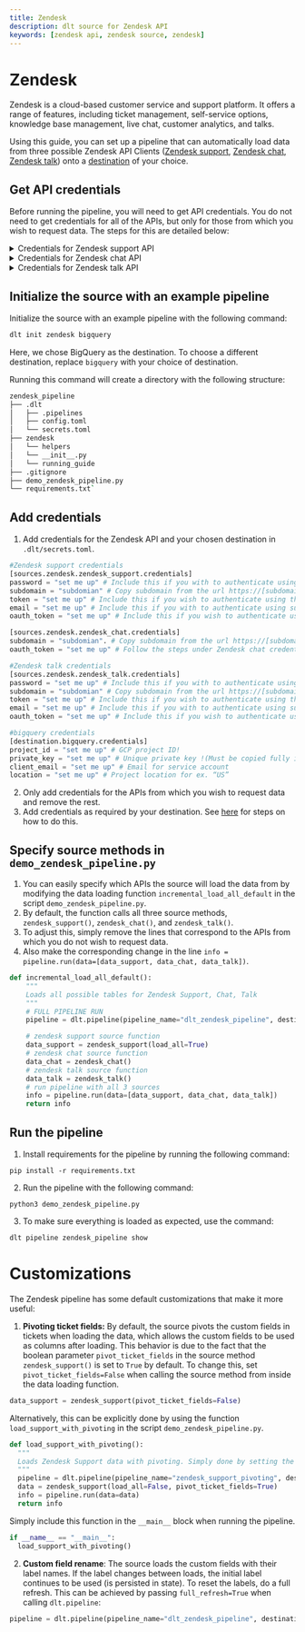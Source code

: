 ```yaml
---
title: Zendesk
description: dlt source for Zendesk API
keywords: [zendesk api, zendesk source, zendesk]
---
```

# Zendesk

Zendesk is a cloud-based customer service and support platform. It offers a range of features, including ticket management, self-service options, knowledge base management, live chat, customer analytics, and talks.

Using this guide, you can set up a pipeline that can automatically load data from three possible Zendesk API Clients ([Zendesk support](https://developer.zendesk.com/api-reference/ticketing/introduction/), [Zendesk chat](https://developer.zendesk.com/api-reference/live-chat/introduction/), [Zendesk talk](https://developer.zendesk.com/api-reference/voice/talk-api/introduction/)) onto a [destination](https://dlthub.com/docs/destinations) of your choice.

## Get API credentials

Before running the pipeline, you will need to get API credentials. You do not need to get credentials for all of the APIs, but only for those from which you wish to request data. The steps for this are detailed below:

<details>
<summary>Credentials for Zendesk support API</summary>

Zendesk support can be authenticated using any one of the following:

1. [subdomain](#subdomain) + email address + password
2. [subdomain](#subdomain) + email address + [API token](#zendesk-support-api-token)
3. [subdomain](#subdomain) + [OAuth token](#zendesk-support-oauth-token)

The simplest way to authenticate is via subdomain + email address + password, since these details are already available and you don't have to generate any tokens. Alternatively, you can also use API tokens or OAuth tokens.

### Subdomain
1. To get the subdomain, simply login to your Zendesk account and grab it from the url.
2. For example, if the url is https://www.dlthub.zendesk.com, then the subdomain will be `dlthub`.


### Zendesk support API token

1.  Go to Zendesk products in the top right corner and select Admin Center.

  <img src="docs_images/Zendesk_admin_centre.png" alt="Admin Centre" width="400"/>


2. Select Apps and Integrations.

3. In the left pane, under APIs, choose Zendesk API from the menu on the left, and enable the “**Password access**” and “**Token access**” as shown below.


<img src="docs_images/Zendesk_token_access.png" alt="Admin Centre" width = "70%" />

4. Click on “**Add API token**”, enter a description, and note the `API token`.

    ***********This token will be displayed only once and should be noted***********
### Zendesk support OAuth token
To get an `OAuth token` follow these steps:
1.  Go to Zendesk products in the top right corner and select Admin Center.

  <img src="docs_images/Zendesk_admin_centre.png" alt="Admin Centre" width="400"/>

2. Select Apps and Integrations.
3. In the left pane, under APIs, choose Zendesk API from the menu on the left and go to “OAuth Clients” tab.
4. Click on “Add OAuth Client” and add the details like “Client Name”, “Description”, “Company” , “Redirect URL (if any)”.
5. Click on save, and a secret token will be displayed, copy it.
6. Now you need to make a curl request using the following command

```bash
    curl https://{subdomain}.zendesk.com/oauth/tokens \
      -H "Content-Type: application/json" \
      -d '{"grant_type": "password", "client_id": "{client_name}",
        "client_secret": "{your_client_secret}", "scope": "read",
        "username": "{zendesk_username}", "password": "{zendesk_password}"}' \
      -X POST
```

  Alternatively, you can use the following Python script:

  ```python
    import requests
    import json

    subdomain = "set_me_up"
    client_name = "set_me_up" # generated in the steps above
    client_secret = "set_me_up" # generated in the steps above
    zendesk_username = "set_me_up" # zendesk email address
    zendesk_password = "set_me_up" # zendesk password

    url = f'https://{subdomain}.zendesk.com/oauth/tokens'
    headers = {'Content-Type': 'application/json'}
    data = {
        'grant_type': 'password',
        'client_id': client_name,
        'client_secret': client_secret,
        'scope': 'read',
        'username': zendesk_username,
        'password': zendesk_password
    }
    response = requests.post(url, headers=headers, data=json.dumps(data))

    print(response.json()['access_token'])
  ```

7. Include the following in the code above:

| Credentials | Description |
| --- | --- |
| subdomain | Your Zendesk subdomain |
| client_name  | Unique identifier given to the OAuth client created above |
| client_secret | secret token generated for the OAuth client |
| zendesk_username  | Your Zendesk email address |
| zendesk password | Your Zendesk password |

8. After running the above curl command in terminal (or the Python script), you will get an access token in the response.

9. This is the OAuth token. Save it, as this will need to be added to the source.

</details>
<details>
<summary>Credentials for Zendesk chat API</summary>

To authenticate Zendesk chat, you will need the following credentials:

[subdomain](#subdomain-1) + [OAuth token](#zendesk-chat-oauth-token)

(Please note that the OAuth token for Zendesk chat and Zendesk support are different, and you need to follow different procedures to generate each.)


### Subdomain
1. To get the subdomain, simply login to your Zendesk account and grab it from the url.
2. For example, if the url is https://www.dlthub.zendesk.com, then the subdomain will be `dlthub`.

### Zendesk chat OAuth token

1. Login to Zendesk chat. Or go to “Chat” using Zendesk products in the top right corner.

  <img src="docs_images/Zendesk_admin_centre.png" alt="Admin Centre" width="400"/>

2. In Zendesk chat, go to **Settings**(on the left) **> Account > API > Add API client.**
3. Enter the details like client name, company, and redirect URLs (if you don’t have redirect URLs; use: [http://localhost:8080](http://localhost:8080/)).
4. Note down the displayed `client ID` and `secret`.
5. The simplest way to get Zendesk chat `OAuth token` is to use the URL given below.
```bash
https://www.zopim.com/oauth2/authorizations/new?response_type=token&redirect_uri=http%3A%2F%2Flocalhost%3A8080&client_id={client_id}&scope=read&subdomain={subdomain_name}
```
For more information or an alternative method, see the [documentation](https://developer.zendesk.com/documentation/live-chat/getting-started/auth/#authorization-code-grant-flow).
6. In the URL, replace `client_id` and `subdomain_name` with your client ID and subdomain. (***also remove the curly brackets***)
7. Paste it in a browser and hit enter.
8. Click on Allow.
9. After the redirect, the secret token will be displayed in the address bar of the browser as below:
```bash
http://localhost:8080/#**access_token=cSWY9agzy9hsgsEdX5F2PCsBlvSu3tDk3lh4xmISIHFhR4lKtpVqqDRVvkiZPqbI**&token_type=Bearer&scope=read

#access token is "**cSWY9agzy9hsgsEdX5F2PCsBlvSu3tDk3lh4xmISIHFhR4lKtpVqqDRVvkiZPqbI"**
```
10. Save the access token. This will need to be added to the source later.


</details>
<details><summary>Credentials for Zendesk talk API</summary>

1. The method for getting the credentials for Zendesk talk is the same as that for [Zendesk support](#grab-zendesk-support-credentials).
2. You can reuse the same credentials from Zendesk support or generate new ones.

</details>

## Initialize the source with an example pipeline

Initialize the source with an example pipeline with the following command:

```bash
dlt init zendesk bigquery
```

Here, we chose BigQuery as the destination. To choose a different destination, replace `bigquery` with your choice of destination.

Running this command will create a directory with the following structure:

```bash
zendesk_pipeline
├── .dlt
│   ├── .pipelines
│   ├── config.toml
│   └── secrets.toml
├── zendesk
│   └── helpers
│   └── __init__.py
│   └── running_guide
├── .gitignore
├── demo_zendesk_pipeline.py
└── requirements.txt`
```


## Add credentials

1. Add credentials for the Zendesk API and your chosen destination in `.dlt/secrets.toml`.

```python
#Zendesk support credentials
[sources.zendesk.zendesk_support.credentials]
password = "set me up" # Include this if you with to authenticate using subdomain + email address + password
subdomain = "subdomian" # Copy subdomain from the url https://[subdomain].zendesk.com
token = "set me up" # Include this if you wish to authenticate using the API token
email = "set me up" # Include this if you with to authenticate using subdomain + email address + password
oauth_token = "set me up" # Include this if you wish to authenticate using OAuth token

[sources.zendesk.zendesk_chat.credentials]
subdomain = "subdomian". # Copy subdomain from the url https://[subdomain].zendesk.com
oauth_token = "set me up" # Follow the steps under Zendesk chat credentials to get this token

#Zendesk talk credentials
[sources.zendesk.zendesk_talk.credentials]
password = "set me up" # Include this if you with to authenticate using subdomain + email address + password
subdomain = "subdomian" # Copy subdomain from the url https://[subdomain].zendesk.com
token = "set me up" # Include this if you wish to authenticate using the API token
email = "set me up" # Include this if you with to authenticate using subdomain + email address + password
oauth_token = "set me up" # Include this if you wish to authenticate using OAuth token

#bigquery credentials
[destination.bigquery.credentials]
project_id = "set me up" # GCP project ID!
private_key = "set me up" # Unique private key !(Must be copied fully including BEGIN and END PRIVATE KEY)
client_email = "set me up" # Email for service account
location = "set me up" # Project location for ex. “US”
```

2. Only add credentials for the APIs from which you wish to request data and remove the rest.
3. Add credentials as required by your destination. See [here](https://dlthub.com/docs/destinations) for steps on how to do this.

## Specify source methods in `demo_zendesk_pipeline.py`

1. You can easily specify which APIs the source will load the data from by modifying the data loading function `incremental_load_all_default` in the script `demo_zendesk_pipeline.py`.
2. By default, the function calls all three source methods, `zendesk_support()`, `zendesk_chat()`, and `zendesk_talk()`.
3. To adjust this, simply remove the lines that correspond to the APIs from which you do not wish to request data.
4. Also make the corresponding change in the line `info = pipeline.run(data=[data_support, data_chat, data_talk])`.

```python
def incremental_load_all_default():
    """
    Loads all possible tables for Zendesk Support, Chat, Talk
    """
    # FULL PIPELINE RUN
    pipeline = dlt.pipeline(pipeline_name="dlt_zendesk_pipeline", destination="bigquery", full_refresh=True, dataset_name="sample_zendesk_data3")

    # zendesk support source function
    data_support = zendesk_support(load_all=True)
    # zendesk chat source function
    data_chat = zendesk_chat()
    # zendesk talk source function
    data_talk = zendesk_talk()
    # run pipeline with all 3 sources
    info = pipeline.run(data=[data_support, data_chat, data_talk])
    return info
```

## Run the pipeline

1. Install requirements for the pipeline by running the following command:

`pip install -r requirements.txt`

2. Run the pipeline with the following command:

`python3 demo_zendesk_pipeline.py`

3. To make sure everything is loaded as expected, use the command:

`dlt pipeline zendesk_pipeline show`


# Customizations

The Zendesk pipeline has some default customizations that make it more useful:

1. **Pivoting ticket fields:** By default, the source pivots the custom fields in tickets when loading the data, which allows the custom fields to be used as columns after loading. This behavior is due to the fact that the boolean parameter `pivot_ticket_fields` in the source method `zendesk_support()` is set to `True` by default. To change this, set `pivot_ticket_fields=False` when calling the source method from inside the data loading function.
```python
data_support = zendesk_support(pivot_ticket_fields=False)
```

  Alternatively, this can be explicitly done by using the function `load_support_with_pivoting` in the script `demo_zendesk_pipeline.py`.
  ```python
  def load_support_with_pivoting():
    """
    Loads Zendesk Support data with pivoting. Simply done by setting the pivot_ticket_fields to true - default option. Loads only the base tables.
    """
    pipeline = dlt.pipeline(pipeline_name="zendesk_support_pivoting", destination='bigquery', full_refresh=False)
    data = zendesk_support(load_all=False, pivot_ticket_fields=True)
    info = pipeline.run(data=data)
    return info
  ```
  Simply include this function in the `__main__` block when running the pipeline.
  ```python
  if __name__ == "__main__":
    load_support_with_pivoting()
  ```

2. **Custom field rename**: The source loads the custom fields with their label names. If the label changes between loads, the initial label continues to be used (is persisted in state). To reset the labels, do a full refresh. This can be achieved by passing `full_refresh=True` when calling `dlt.pipeline`:
```python
pipeline = dlt.pipeline(pipeline_name="dlt_zendesk_pipeline", destination='bigquery', full_refresh=True, dataset_name="sample_zendesk_data3")
```
